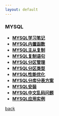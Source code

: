 ```yaml
---
layout: default
---
```


### MYSQL

  * **[MYSQL学习笔记](./detail/MYSQL学习笔记.html)**
  * **[MYSQL内置函数](./detail/MYSQL内置函数.html)**
  * **[MYSQL主从复制](./detail/MYSQL主从复制.html)**
  * **[MYSQL复制语句](./detail/MYSQL复制语句.html)**
  * **[MYSQL分区管理](./detail/MYSQL分区管理.html)**
  * **[MYSQL分区类型](./detail/MYSQL分区类型.html)**
  * **[MYSQL性能优化](./detail/MYSQL性能优化.html)**
  * **[MYSQL分库分表方案](./detail/MYSQL分库分表方案.html)**
  * **[MYSQL安装](./detail/MYSQL安装.html)**
  * **[MYSQL中文乱码问题](./detail/MYSQL中文乱码问题.html)**
  * **[MYSQL应用实例](./detail/MYSQL应用实例.html)**


[back](./../../)